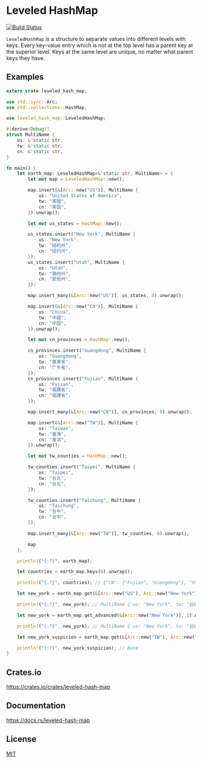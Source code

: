 Leveled HashMap
====================

[![Build Status](https://travis-ci.org/magiclen/leveled-hash-map.svg?branch=master)](https://travis-ci.org/magiclen/leveled-hash-map)

`LeveledHashMap` is a structure to separate values into different levels with keys. Every key-value entry which is not at the top level has a parent key at the superior level. Keys at the same level are unique, no matter what parent keys they have.

## Examples

```rust
extern crate leveled_hash_map;

use std::sync::Arc;
use std::collections::HashMap;

use leveled_hash_map::LeveledHashMap;

#[derive(Debug)]
struct MultiName {
    us: &'static str,
    tw: &'static str,
    cn: &'static str,
}

fn main() {
    let earth_map: LeveledHashMap<&'static str, MultiName> = {
        let mut map = LeveledHashMap::new();

        map.insert(&[Arc::new("US")], MultiName {
            us: "United States of America",
            tw: "美國",
            cn: "美国",
        }).unwrap();

        let mut us_states = HashMap::new();

        us_states.insert("New York", MultiName {
            us: "New York",
            tw: "紐約州",
            cn: "纽约州",
        });
        us_states.insert("Utah", MultiName {
            us: "Utah",
            tw: "猶他州",
            cn: "犹他州",
        });

        map.insert_many(&[Arc::new("US")], us_states, 0).unwrap();

        map.insert(&[Arc::new("CN")], MultiName {
            us: "China",
            tw: "中國",
            cn: "中国",
        }).unwrap();

        let mut cn_provinces = HashMap::new();

        cn_provinces.insert("Guangdong", MultiName {
            us: "Guangdong",
            tw: "廣東省",
            cn: "广东省",
        });
        cn_provinces.insert("Fujian", MultiName {
            us: "Fujian",
            tw: "福建省",
            cn: "福建省",
        });

        map.insert_many(&[Arc::new("CN")], cn_provinces, 0).unwrap();

        map.insert(&[Arc::new("TW")], MultiName {
            us: "Taiwan",
            tw: "臺灣",
            cn: "臺湾",
        }).unwrap();

        let mut tw_counties = HashMap::new();

        tw_counties.insert("Taipei", MultiName {
            us: "Taipei",
            tw: "台北",
            cn: "台北",
        });

        tw_counties.insert("Taichung", MultiName {
            us: "Taichung",
            tw: "台中",
            cn: "台中",
        });

        map.insert_many(&[Arc::new("TW")], tw_counties, 0).unwrap();

        map
    };

    println!("{:?}", earth_map);

    let countries = earth_map.keys(0).unwrap();

    println!("{:?}", countries); // {"CN": {"Fujian", "Guangdong"}, "US": {"Utah", "New York"}, "TW": {"Taichung", "Taipei"}}

    let new_york = earth_map.get(&[Arc::new("US"), Arc::new("New York")]).unwrap();

    println!("{:?}", new_york); // MultiName { us: "New York", tw: "紐約州", cn: "纽约州" }

    let new_york = earth_map.get_advanced(&[Arc::new("New York")], 1).unwrap();

    println!("{:?}", new_york); // MultiName { us: "New York", tw: "紐約州", cn: "纽约州" }

    let new_york_suspicion = earth_map.get(&[Arc::new("TW"), Arc::new("New York")]);

    println!("{:?}", new_york_suspicion); // None
}
```

## Crates.io

https://crates.io/crates/leveled-hash-map

## Documentation

https://docs.rs/leveled-hash-map

## License

[MIT](LICENSE)